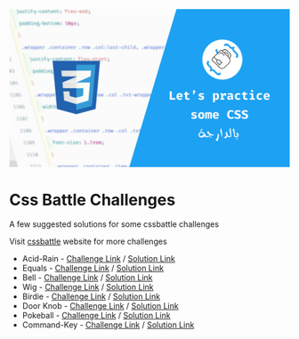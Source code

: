 <img src="assets/ws-css.png" />

# Css Battle Challenges

A few suggested solutions for some cssbattle challenges

Visit [cssbattle](https://cssbattle.dev/) website for more challenges

* Acid-Rain - [Challenge Link](https://cssbattle.dev/play/5) / [Solution Link](https://github.com/teacodema/Practice-css-darija/tree/master/5-Acid-Rain)
* Equals - [Challenge Link](https://cssbattle.dev/play/31) / [Solution Link](https://github.com/teacodema/Practice-css-darija/tree/master/31-Equals)
* Bell - [Challenge Link](https://cssbattle.dev/play/68) / [Solution Link](https://github.com/teacodema/Practice-css-darija/tree/master/68-Bell)
* Wig - [Challenge Link](https://cssbattle.dev/play/134) / [Solution Link](https://github.com/teacodema/Practice-css-darija/tree/master/134-Wig)
* Birdie - [Challenge Link](https://cssbattle.dev/play/33) / [Solution Link](https://github.com/teacodema/Practice-css-darija/tree/master/33-Birdie)
* Door Knob - [Challenge Link](https://cssbattle.dev/play/64) / [Solution Link](https://github.com/teacodema/Practice-css-darija/tree/master/64-Door-Knob)
* Pokeball - [Challenge Link](https://cssbattle.dev/play/95) / [Solution Link](https://github.com/teacodema/Practice-css-darija/tree/master/95-Pokeball)
* Command-Key - [Challenge Link](https://cssbattle.dev/play/63) / [Solution Link](https://github.com/teacodema/Practice-css-darija/tree/master/63-Command-Key)
